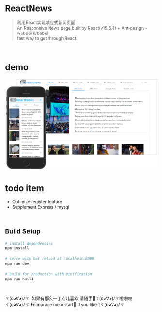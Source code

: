 # ReactNews

> 利用React实现响应式新闻页面<br>
> An Responsive News page built by React(v15.5.4) + Ant-design + webpack/babel<br> fast way to get through React.
<br>

# demo
<img src="./src/img/page-demo.png" alt="ReactNews-demo" width="680px" height="auto">
<br>

# todo item
- Optimize register feature
- Supplement Express / mysql
<br>

## Build Setup

``` bash
# install dependencies
npm install

# serve with hot reload at localhost:8080
npm run dev

# build for production with minification
npm run build
```
<br>


ヾ(o◕∀◕)ﾉヾ  如果有那么一丁点儿喜欢 请随手🌟ヾ(o◕∀◕)ﾉヾ啦啦啦 <br>
ヾ(o◕∀◕)ﾉヾ  Encourage me a start🌟 if you like itヾ(o◕∀◕)ﾉヾ
